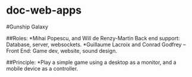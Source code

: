 doc-web-apps
============

#Gunship Galaxy

##Roles:
*Mihai Popescu, and Will de Renzy-Martin  Back end support: Database, server, websockets.
*Guillaume Lacroix and Conrad Godfrey – Front End: Game dev, website, sound design.

##Principle:
    *Play a simple game using a desktop as a monitor, and a mobile device as a controller.
